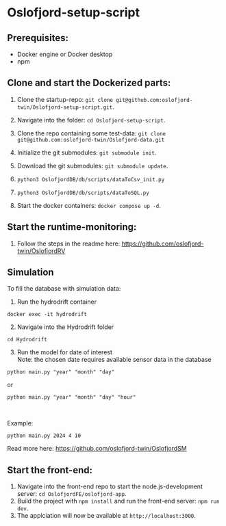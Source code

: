 # Oslofjord-setup-script

## Prerequisites: 
- Docker engine or Docker desktop
- npm

## Clone and start the Dockerized parts:
1. Clone the startup-repo: `git clone git@github.com:oslofjord-twin/Oslofjord-setup-script.git`.
2. Navigate into the folder: `cd Oslofjord-setup-script`.
3. Clone the repo containing some test-data: `git clone git@github.com:oslofjord-twin/Oslofjord-data.git`
4. Initialize the git submodules: `git submodule init`.
5. Download the git submodules: `git submodule update`.
6. `python3 OslofjordDB/db/scripts/dataToCsv_init.py`
7. `python3 OslofjordDB/db/scripts/dataToSQL.py`

7. Start the docker containers: `docker compose up -d`.

## Start the runtime-monitoring:
1. Follow the steps in the readme here: https://github.com/oslofjord-twin/OslofjordRV

## Simulation
To fill the database with simulation data:
1. Run the hydrodrift container
```
docker exec -it hydrodrift
```

2. Navigate into the Hydrodrift folder
```
cd Hydrodrift
```

3. Run the model for date of interest </br>
Note: the chosen date requires available sensor data in the database

```
python main.py "year" "month" "day"
```

or

```
python main.py "year" "month" "day" "hour"
```
</br>

Example:
```
python main.py 2024 4 10
```

Read more here: https://github.com/oslofjord-twin/OslofjordSM

## Start the front-end:
1. Navigate into the front-end repo to start the node.js-development server: `cd OslofjordFE/oslofjord-app`.
2. Build the project with `npm install` and run the front-end server: `npm run dev`.
3. The applciation will now be available at `http://localhost:3000`.
